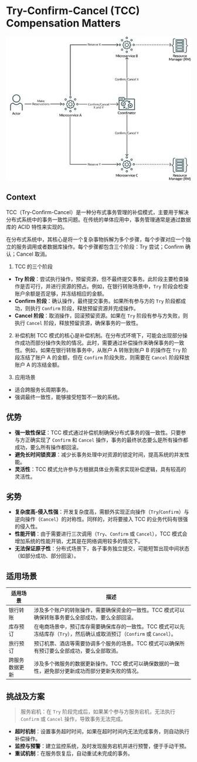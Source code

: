 # Try-Confirm-Cancel (TCC) Compensation Matters

![img.png](img.png)


## Context

TCC（Try-Confirm-Cancel）是一种分布式事务管理的补偿模式，主要用于解决分布式系统中的事务一致性问题。在传统的单体应用中，事务管理通常是通过数据库的 ACID 特性来实现的。

在分布式系统中，其核心是将一个复杂事物拆解为多个步骤，每个步骤对应一个独立的服务调用或者数据库操作。每个步骤都包含三个阶段：Try 尝试；Confirm 确认；Cancel 取消。

1. TCC 的三个阶段
- **Try 阶段**：尝试执行操作，预留资源，但不最终提交事务。此阶段主要检查操作是否可行，并进行资源的预占。例如，在银行转账场景中，`Try` 阶段会检查账户余额是否足够，并冻结相应的金额。
- **Confirm 阶段**：确认操作，最终提交事务。如果所有参与方的 `Try` 阶段都成功，则执行 `Confirm` 阶段，释放预留资源并完成操作。
- **Cancel 阶段**：取消操作，回滚预留资源。如果在 `Try` 阶段有参与方失败，则执行 `Cancel` 阶段，释放预留资源，确保事务的一致性。

2. 补偿机制
TCC 模式的核心是补偿机制。在分布式环境下，可能会出现部分操作成功而部分操作失败的情况。此时，需要通过补偿操作来确保事务的一致性。例如，如果在银行转账事务中，从账户 A 转账到账户 B 的操作在 `Try` 阶段冻结了账户 A 的金额，但在 `Confirm` 阶段失败，则需要在 `Cancel` 阶段释放账户 A 的冻结金额。

3. 应用场景
- 适合跨服务长周期事务。
- 强调最终一致性，能够接受短暂不一致的系统。

## 优势

- **强一致性保证**：TCC 模式通过补偿机制确保分布式事务的强一致性。只要参与方正确实现了 `Confirm` 和 `Cancel` 操作，事务的最终状态要么是所有操作都成功，要么所有操作都回滚。
- **避免长时间锁资源**：减少长事务处理中对资源的锁定时间，提高系统的并发性能。
- **灵活性**：TCC 模式允许参与方根据具体业务需求实现补偿逻辑，具有较高的灵活性。

## 劣势

- **复杂度高-侵入性强**：开发复杂度高，需额外实现正向操作（`Try`/`Confirm`）与逆向操作（`Cancel`）的对称性。同样的，对将要接入 TCC 的业务代码有很强的侵入性。
- **性能开销**：由于需要进行三次调用（`Try`、`Confirm` 或 `Cancel`），TCC 模式会增加系统的性能开销，尤其是在网络调用较多的情况下。
- **无法保证原子性**：分布式场景下，各子事务独立提交，可能短暂出现中间状态（如部分成功、部分回滚）。

## 适用场景

|适用场景|描述|
|---|---|
|银行转账|涉及多个账户的转账操作，需要确保资金的一致性。TCC 模式可以确保转账事务要么全部成功，要么全部回滚。|
|库存预订|在电商场景中，预订库存需要确保库存的一致性。TCC 模式可以先冻结库存（`Try`），然后确认或取消预订（`Confirm` 或 `Cancel`）。|
|旅行预订|预订机票、酒店等需要协调多个服务的场景。TCC 模式可以确保所有预订要么全部成功，要么全部取消。|
|跨服务数据更新|涉及多个微服务的数据更新操作。TCC 模式可以确保数据的一致性，避免部分更新成功而部分更新失败的情况。|

## 挑战及方案

> 服务宕机：在 `Try` 阶段完成后，如果某个参与方服务宕机，无法执行 `Confirm` 或 `Cancel` 操作，导致事务无法完成。
- **超时机制**：设置事务超时时间，如果在超时时间内无法完成事务，则自动执行补偿操作。
- **监控与预警**：建立监控系统，及时发现服务宕机并进行预警，便于手动干预。
- **重试机制**：在服务恢复后，自动重试未完成的事务。
